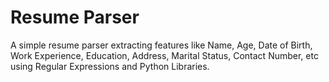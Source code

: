 # Resume Parser

A simple resume parser extracting features like Name, Age, Date of Birth, Work Experience, Education, Address, Marital Status, Contact Number, etc using Regular Expressions and Python Libraries.
